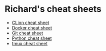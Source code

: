 # Richard's cheat sheets

* [CLion cheat sheet][clion]
* [Docker cheat sheet][docker]
* [Git cheat sheet][git]
* [Python cheat sheet][python]
* [tmux cheat sheet][tmux]

[clion]: clion.md
[docker]: docker.md
[git]: git.md
[python]: python.md
[tmux]: tmux.md